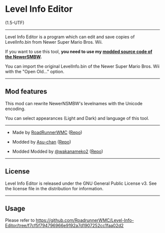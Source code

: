 # Level Info Editor
(1.5-UTF)

----------------------------------------------------------------

Level Info Editor is a program which can edit and save copies of LevelInfo.bin from Newer Super Mario Bros. Wii.

If you want to use this tool, **you need to use my [modded source code of the NewerSMBW](https://github.com/wakanameko/NewerSMBW_UTF-16).**  

You can import the original LevelInfo.bin of the Newer Super Mario Bros. Wii with the "Open Old..." option.

----------------------------------------------------------------

## Mod features

This mod can rewrite NewerNSMBW's levelnames with the Unicode encoding.  

You can select appearances (Light and Dark) and language of this tool.  

----------------------------------------------------------------

* Made by [RoadRunnerWMC](https://github.com/RoadrunnerWMC) ([Repo](https://github.com/RoadrunnerWMC/Level-Info-Editor))

* Modded by [Asu-chan](https://github.com/Asu-chan) ([Repo](https://github.com/Asu-chan/NSMBWThePranksterComets/tree/clang-no-translations/Tools/Level%20Info%20Editor))

* Modded Modded by [@wakanameko2](https://github.com/wakanameko) ([Repo](https://github.com/wakanameko/Level-Info-Editor_UTF))

----------------------------------------------------------------

## License

Level Info Editor is released under the GNU General Public License v3.
See the license file in the distribution for information.

----------------------------------------------------------------

## Usage

Please refer to https://github.com/RoadrunnerWMC/Level-Info-Editor/tree/f7cf5f794796966e9192a7d1907252cc1faa02d2
